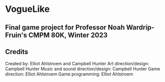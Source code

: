 # VogueLike
## Final game project for Professor Noah Wardrip-Fruin's CMPM 80K, Winter 2023
## Credits
Created by: Elliot Ahlstroem and Campbell Hunter
Art direction/design: Campbell Hunter
Music and sound direction/design: Campbell Hunter
Game direction: Elliot Ahlstroem
Game programming: Elliot Ahlstroem
